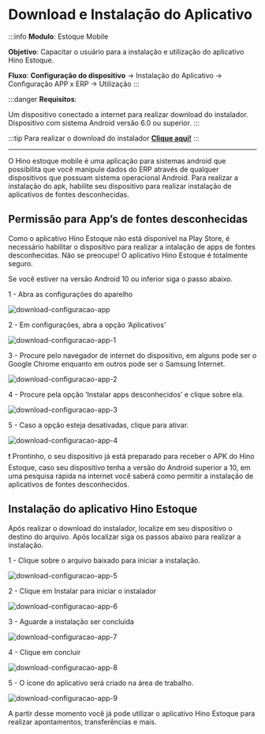 # Download e Instalação do Aplicativo

:::info
**Modulo**: Estoque Mobile

**Objetivo**: Capacitar o usuário para a instalação e  utilização do aplicativo Hino Estoque.

**Fluxo**: **Configuração do dispositivo** → Instalação do Aplicativo → Configuração APP x ERP → Utilização
:::

:::danger
**Requisitos**: 

Um dispositivo conectado a internet para realizar download do instalador.
Dispositivo com sistema Android versão 6.0 ou superior.
:::

:::tip
Para realizar o download do instalador [**Clique aqui!**](https://drive.google.com/file/d/1Ikjc4lr-HHbBwDzEtW5iiMmMX5rhIhVU/view?usp=drive_link)
:::

___

O Hino estoque mobile é uma aplicação para sistemas android que possibilita que você manipule dados do ERP através de qualquer dispositivos que possuam sistema operacional Android. Para realizar a instalação do apk, habilite seu dispositivo para realizar instalação de aplicativos de fontes desconhecidas.

## Permissão para App’s de fontes desconhecidas

Como o aplicativo Hino Estoque não está disponível na Play Store, é necessário habilitar o dispositivo para realizar a intalação de apps de fontes desconhecidas. Não se preocupe! O aplicativo Hino Estoque é totalmente seguro. 

Se você estiver na versão Android 10 ou inferior siga o passo abaixo.

1 - Abra as configurações do aparelho

![download-configuracao-app](./img/download-configuracao-app/download-configuracao-app.png)

2 - Em configurações, abra a opção ‘Aplicativos’

![download-configuracao-app-1](./img/download-configuracao-app/download-configuracao-app-1.png)

3 - Procure pelo navegador de internet do dispositivo, em alguns pode ser o Google Chrome enquanto em outros pode ser o Samsung Internet.

![download-configuracao-app-2](./img/download-configuracao-app/download-configuracao-app-2.png)

4 - Procure pela opção ‘Instalar apps desconhecidos’ e clique sobre ela.

![download-configuracao-app-3](./img/download-configuracao-app/download-configuracao-app-3.png)

5 -  Caso a opção esteja desativadas, clique para ativar.

![download-configuracao-app-4](./img/download-configuracao-app/download-configuracao-app-4.png)

❗ Prontinho, o seu dispositivo já está preparado para receber o APK do Hino Estoque, caso seu dispositivo tenha a versão do Android superior a 10, em uma pesquisa rápida na internet você saberá como permitir a instalação de aplicativos  de fontes desconhecidos.

## Instalação do aplicativo Hino Estoque

Após realizar o download do instalador, localize em seu dispositivo o destino do arquivo. Após localizar siga os passos abaixo para realizar a instalação.

1 - Clique sobre o arquivo baixado para iniciar a instalação.

![download-configuracao-app-5](./img/download-configuracao-app/download-configuracao-app-5.png)

2 - Clique em Instalar para iniciar o instalador

![download-configuracao-app-6](./img/download-configuracao-app/download-configuracao-app-6.png)

3 - Aguarde a instalação ser concluída

![download-configuracao-app-7](./img/download-configuracao-app/download-configuracao-app-7.png)

4 - Clique em concluir

![download-configuracao-app-8](./img/download-configuracao-app/download-configuracao-app-8.png)

5 - O ícone do aplicativo será criado na área de trabalho.

![download-configuracao-app-9](./img/download-configuracao-app/download-configuracao-app-9.png)

A partir desse momento você já pode utilizar o aplicativo Hino Estoque para realizar apontamentos, transferências e mais.
